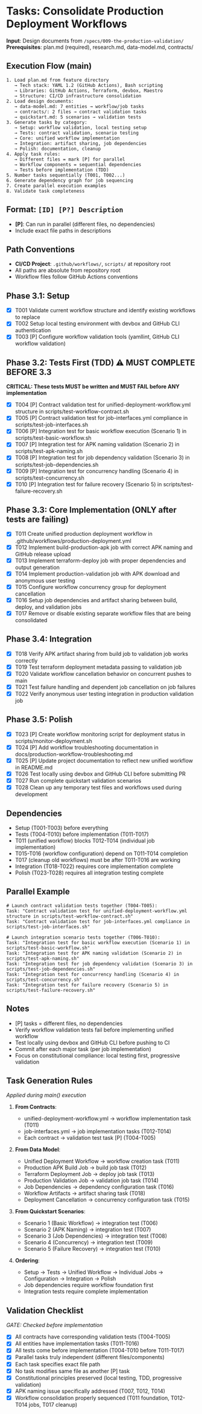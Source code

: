 # Tasks: Consolidate Production Deployment Workflows

**Input**: Design documents from `/specs/009-the-production-validation/`
**Prerequisites**: plan.md (required), research.md, data-model.md, contracts/

## Execution Flow (main)

```
1. Load plan.md from feature directory
   → Tech stack: YAML 1.2 (GitHub Actions), Bash scripting
   → Libraries: GitHub Actions, Terraform, devbox, Maestro
   → Structure: CI/CD infrastructure consolidation
2. Load design documents:
   → data-model.md: 7 entities → workflow/job tasks
   → contracts/: 2 files → contract validation tasks
   → quickstart.md: 5 scenarios → validation tests
3. Generate tasks by category:
   → Setup: workflow validation, local testing setup
   → Tests: contract validation, scenario testing
   → Core: unified workflow implementation
   → Integration: artifact sharing, job dependencies
   → Polish: documentation, cleanup
4. Apply task rules:
   → Different files = mark [P] for parallel
   → Workflow components = sequential dependencies
   → Tests before implementation (TDD)
5. Number tasks sequentially (T001, T002...)
6. Generate dependency graph for job sequencing
7. Create parallel execution examples
8. Validate task completeness
```

## Format: `[ID] [P?] Description`

- **[P]**: Can run in parallel (different files, no dependencies)
- Include exact file paths in descriptions

## Path Conventions

- **CI/CD Project**: `.github/workflows/`, `scripts/` at repository root
- All paths are absolute from repository root
- Workflow files follow GitHub Actions conventions

## Phase 3.1: Setup

- [x] T001 Validate current workflow structure and identify existing workflows to replace
- [x] T002 Setup local testing environment with devbox and GitHub CLI authentication
- [x] T003 [P] Configure workflow validation tools (yamllint, GitHub CLI workflow validation)

## Phase 3.2: Tests First (TDD) ⚠️ MUST COMPLETE BEFORE 3.3

**CRITICAL: These tests MUST be written and MUST FAIL before ANY implementation**

- [x] T004 [P] Contract validation test for unified-deployment-workflow.yml structure in scripts/test-workflow-contract.sh
- [x] T005 [P] Contract validation test for job-interfaces.yml compliance in scripts/test-job-interfaces.sh
- [x] T006 [P] Integration test for basic workflow execution (Scenario 1) in scripts/test-basic-workflow.sh
- [x] T007 [P] Integration test for APK naming validation (Scenario 2) in scripts/test-apk-naming.sh
- [x] T008 [P] Integration test for job dependency validation (Scenario 3) in scripts/test-job-dependencies.sh
- [x] T009 [P] Integration test for concurrency handling (Scenario 4) in scripts/test-concurrency.sh
- [x] T010 [P] Integration test for failure recovery (Scenario 5) in scripts/test-failure-recovery.sh

## Phase 3.3: Core Implementation (ONLY after tests are failing)

- [x] T011 Create unified production deployment workflow in .github/workflows/production-deployment.yml
- [x] T012 Implement build-production-apk job with correct APK naming and GitHub release upload
- [x] T013 Implement terraform-deploy job with proper dependencies and output generation
- [x] T014 Implement production-validation job with APK download and anonymous user testing
- [x] T015 Configure workflow concurrency group for deployment cancellation
- [x] T016 Setup job dependencies and artifact sharing between build, deploy, and validation jobs
- [x] T017 Remove or disable existing separate workflow files that are being consolidated

## Phase 3.4: Integration

- [x] T018 Verify APK artifact sharing from build job to validation job works correctly
- [x] T019 Test terraform deployment metadata passing to validation job
- [x] T020 Validate workflow cancellation behavior on concurrent pushes to main
- [x] T021 Test failure handling and dependent job cancellation on job failures
- [x] T022 Verify anonymous user testing integration in production validation job

## Phase 3.5: Polish

- [x] T023 [P] Create workflow monitoring script for deployment status in scripts/monitor-deployment.sh
- [x] T024 [P] Add workflow troubleshooting documentation in docs/production-workflow-troubleshooting.md
- [x] T025 [P] Update project documentation to reflect new unified workflow in README.md
- [x] T026 Test locally using devbox and GitHub CLI before submitting PR
- [x] T027 Run complete quickstart validation scenarios
- [x] T028 Clean up any temporary test files and workflows used during development

## Dependencies

- Setup (T001-T003) before everything
- Tests (T004-T010) before implementation (T011-T017)
- T011 (unified workflow) blocks T012-T014 (individual job implementation)
- T015-T016 (workflow configuration) depend on T011-T014 completion
- T017 (cleanup old workflows) must be after T011-T016 are working
- Integration (T018-T022) requires core implementation complete
- Polish (T023-T028) requires all integration testing complete

## Parallel Example

```
# Launch contract validation tests together (T004-T005):
Task: "Contract validation test for unified-deployment-workflow.yml structure in scripts/test-workflow-contract.sh"
Task: "Contract validation test for job-interfaces.yml compliance in scripts/test-job-interfaces.sh"

# Launch integration scenario tests together (T006-T010):
Task: "Integration test for basic workflow execution (Scenario 1) in scripts/test-basic-workflow.sh"
Task: "Integration test for APK naming validation (Scenario 2) in scripts/test-apk-naming.sh"
Task: "Integration test for job dependency validation (Scenario 3) in scripts/test-job-dependencies.sh"
Task: "Integration test for concurrency handling (Scenario 4) in scripts/test-concurrency.sh"
Task: "Integration test for failure recovery (Scenario 5) in scripts/test-failure-recovery.sh"
```

## Notes

- [P] tasks = different files, no dependencies
- Verify workflow validation tests fail before implementing unified workflow
- Test locally using devbox and GitHub CLI before pushing to CI
- Commit after each major task (per job implementation)
- Focus on constitutional compliance: local testing first, progressive validation

## Task Generation Rules

_Applied during main() execution_

1. **From Contracts**:
   - unified-deployment-workflow.yml → workflow implementation task (T011)
   - job-interfaces.yml → job implementation tasks (T012-T014)
   - Each contract → validation test task [P] (T004-T005)

2. **From Data Model**:
   - Unified Deployment Workflow → workflow creation task (T011)
   - Production APK Build Job → build job task (T012)
   - Terraform Deployment Job → deploy job task (T013)
   - Production Validation Job → validation job task (T014)
   - Job Dependencies → dependency configuration task (T016)
   - Workflow Artifacts → artifact sharing task (T018)
   - Deployment Cancellation → concurrency configuration task (T015)

3. **From Quickstart Scenarios**:
   - Scenario 1 (Basic Workflow) → integration test (T006)
   - Scenario 2 (APK Naming) → integration test (T007)
   - Scenario 3 (Job Dependencies) → integration test (T008)
   - Scenario 4 (Concurrency) → integration test (T009)
   - Scenario 5 (Failure Recovery) → integration test (T010)

4. **Ordering**:
   - Setup → Tests → Unified Workflow → Individual Jobs → Configuration → Integration → Polish
   - Job dependencies require workflow foundation first
   - Integration tests require complete implementation

## Validation Checklist

_GATE: Checked before implementation_

- [x] All contracts have corresponding validation tests (T004-T005)
- [x] All entities have implementation tasks (T011-T016)
- [x] All tests come before implementation (T004-T010 before T011-T017)
- [x] Parallel tasks truly independent (different files/components)
- [x] Each task specifies exact file path
- [x] No task modifies same file as another [P] task
- [x] Constitutional principles preserved (local testing, TDD, progressive validation)
- [x] APK naming issue specifically addressed (T007, T012, T014)
- [x] Workflow consolidation properly sequenced (T011 foundation, T012-T014 jobs, T017 cleanup)